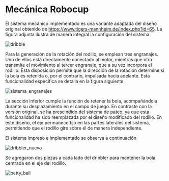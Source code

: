 # Mecánica Robocup
El sistema mecánico implementado es una variante adaptada del diseño original obtenido de https://www.tigers-mannheim.de/index.php?id=65. La figura adjunta ilustra de manera integral la configuración del sistema.

![dribble](https://github.com/IsabellaBermon/Robocup/assets/42179443/33aa17fd-d1ae-4c32-ad7a-9fc1bf99c4a7)

Para la generación de la rotación del rodillo, se emplean tres engranajes. Uno de ellos está directamente conectado al motor, mientras que otro transmite el movimiento al tercer engranaje, que a su vez incorpora el rodillo. Esta disposición permite que la dirección de la rotación determine si la bola es retenida o, por el contrario, impulsada hacia adelante. Esta funcionalidad específica se detalla en la figura siguiente.

![sistema_engranajes](https://github.com/IsabellaBermon/Robocup/assets/42179443/bfad6449-e231-4523-a75e-ce0f1927f051)

La sección inferior cumple la función de retener la bola, acompañándola durante su desplazamiento en el campo de juego. En contraste con la versión original, se ha prescindido del sistema de pateo, ya que esta funcionalidad ha sido reemplazada por el diseño modificado del rodillo. En este diseño, el eje permanece fijo en las partes laterales del sistema, permitiendo que el rodillo gire sobre él de manera independiente.

El sistema impreso e implementado se observa a continuación

![dribbler_nuevo](https://github.com/IsabellaBermon/Robocup/assets/42179443/23178e4c-8df9-4af3-ac35-2160daf5cc6c)

Se agregaron dos piezas a cada lado del dribbler para mantener la bola centrada en el eje del rodillo.

![betty_ball](https://github.com/IsabellaBermon/Robocup/assets/42179443/7907e4c0-42ca-4707-a813-478295c5bb83)
